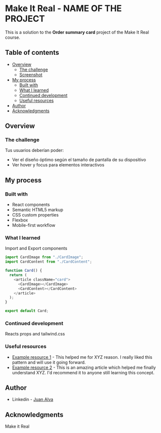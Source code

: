 # Make It Real - NAME OF THE PROJECT

This is a solution to the **Order summary card** project of the Make It Real course.

## Table of contents

- [Overview](#overview)
  - [The challenge](#the-challenge)
  - [Screenshot](#screenshot)
- [My process](#my-process)
  - [Built with](#built-with)
  - [What I learned](#what-i-learned)
  - [Continued development](#continued-development)
  - [Useful resources](#useful-resources)
- [Author](#author)
- [Acknowledgments](#acknowledgments)

## Overview

### The challenge

Tus usuarios deberían poder:

- Ver el diseño óptimo según el tamaño de pantalla de su dispositivo
- Ver hover y focus para elementos interactivos

## My process

### Built with

- React components
- Semantic HTML5 markup
- CSS custom properties
- Flexbox
- Mobile-first workflow

### What I learned

Import and Export components

```js
import CardImage from "./CardImage";
import CardContent from "./CardContent";

function Card() {
  return (
    <article className="card">
      <CardImage></CardImage>
      <CardContent></CardContent>
    </article>
  );
}

export default Card;
```

### Continued development

Reacts props and tailwind.css

### Useful resources

- [Example resource 1](https://www.example.com) - This helped me for XYZ reason. I really liked this pattern and will use it going forward.
- [Example resource 2](https://www.example.com) - This is an amazing article which helped me finally understand XYZ. I'd recommend it to anyone still learning this concept.

## Author

- Linkedin - [Juan Alva](https://www.linkedin.com/in/juan-luis-alva/)

## Acknowledgments

Make it Real
